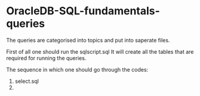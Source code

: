 # OracleDB-SQL-fundamentals-queries

The queries are categorised into topics and  put into saperate files.

First of all one should run the sqlscript.sql
It will create all the tables that are required for running the queries.

The sequence in which one should go through the codes:
1. select.sql
2. 